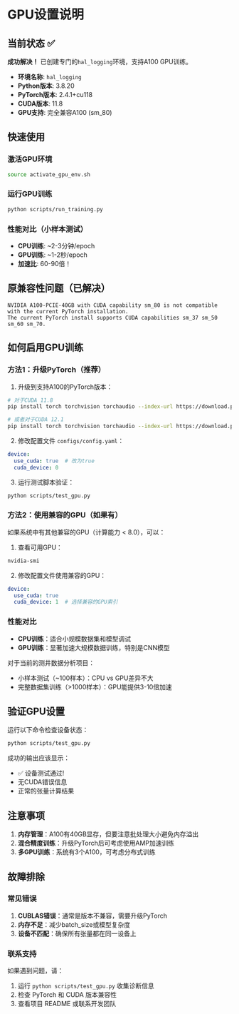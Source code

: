 # GPU设置说明

## 当前状态 ✅

**成功解决！** 已创建专门的`hal_logging`环境，支持A100 GPU训练。

- **环境名称**: `hal_logging`
- **Python版本**: 3.8.20
- **PyTorch版本**: 2.4.1+cu118
- **CUDA版本**: 11.8
- **GPU支持**: 完全兼容A100 (sm_80)

## 快速使用

### 激活GPU环境
```bash
source activate_gpu_env.sh
```

### 运行GPU训练
```bash
python scripts/run_training.py
```

### 性能对比（小样本测试）
- **CPU训练**: ~2-3分钟/epoch
- **GPU训练**: ~1-2秒/epoch
- **加速比**: 60-90倍！

## 原兼容性问题（已解决）

```
NVIDIA A100-PCIE-40GB with CUDA capability sm_80 is not compatible with the current PyTorch installation.
The current PyTorch install supports CUDA capabilities sm_37 sm_50 sm_60 sm_70.
```

## 如何启用GPU训练

### 方法1：升级PyTorch（推荐）

1. 升级到支持A100的PyTorch版本：
```bash
# 对于CUDA 11.8
pip install torch torchvision torchaudio --index-url https://download.pytorch.org/whl/cu118

# 或者对于CUDA 12.1
pip install torch torchvision torchaudio --index-url https://download.pytorch.org/whl/cu121
```

2. 修改配置文件 `configs/config.yaml`：
```yaml
device:
  use_cuda: true  # 改为true
  cuda_device: 0
```

3. 运行测试脚本验证：
```bash
python scripts/test_gpu.py
```

### 方法2：使用兼容的GPU（如果有）

如果系统中有其他兼容的GPU（计算能力 < 8.0），可以：

1. 查看可用GPU：
```bash
nvidia-smi
```

2. 修改配置文件使用兼容的GPU：
```yaml
device:
  use_cuda: true
  cuda_device: 1  # 选择兼容的GPU索引
```

### 性能对比

- **CPU训练**：适合小规模数据集和模型调试
- **GPU训练**：显著加速大规模数据训练，特别是CNN模型

对于当前的测井数据分析项目：
- 小样本测试（~100样本）：CPU vs GPU差异不大
- 完整数据集训练（>1000样本）：GPU能提供3-10倍加速

## 验证GPU设置

运行以下命令检查设备状态：
```bash
python scripts/test_gpu.py
```

成功的输出应该显示：
- ✅ 设备测试通过!
- 无CUDA错误信息
- 正常的张量计算结果

## 注意事项

1. **内存管理**：A100有40GB显存，但要注意批处理大小避免内存溢出
2. **混合精度训练**：升级PyTorch后可考虑使用AMP加速训练
3. **多GPU训练**：系统有3个A100，可考虑分布式训练

## 故障排除

### 常见错误

1. **CUBLAS错误**：通常是版本不兼容，需要升级PyTorch
2. **内存不足**：减少batch_size或模型复杂度
3. **设备不匹配**：确保所有张量都在同一设备上

### 联系支持

如果遇到问题，请：
1. 运行 `python scripts/test_gpu.py` 收集诊断信息
2. 检查 PyTorch 和 CUDA 版本兼容性
3. 查看项目 README 或联系开发团队 
